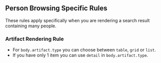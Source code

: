 ## Person Browsing Specific Rules

These rules apply specifically when you are rendering a search result containing many people.

### Artifact Rendering Rule
  - For `body.artifact.type` you can choose between `table`, `grid` or `list`.
  - If you have only 1 item you can use `detail` in `body.artifact.type`.
